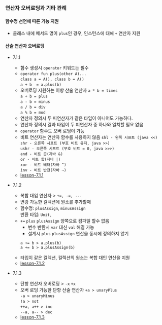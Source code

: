 ### 연산자 오버로딩과 기타 관례

#### 함수명 선언에 따른 기능 지원
- 클래스 내에 메서드 명이 `plus`인 경우, 인스턴스에 대해 `+` 연산자 지원 


#### 산술 연산자 오버로딩

- 7.1.1
    - 함수 생성시 `operator` 키워드는 필수
    - `operator fun plus(other A)...` \
      `class a = A(), class b = A()`  \
      `a + b  = a.plus(b)`
    - 오버로딩 지원하는 이항 산술 연산자
      `a * b = times` \
      `a + b = plus` \
      `a - b = minus` \
      `a / b = div` \
      `a % b = mod`
  - 연산자 정의시 두 피연산자가 같은 타입이 아니어도 가능하다.
  - 연산자 정의시 결과 타입이 두 피연산자 중 하나와 일치할 필요 없음
  - `operator` 함수도 오버 로딩이 가능
  - 비트 연산자는 연산자 함수를 사용하지 않음
    `shl - 왼쪽 시프트 (java <<)` \
    `shr - 오른쪽 시프트 (부호 비트 유지, java >>)` \
    `ushr - 오른쪽 시프트 (부호 비트 = 0, java >>>)` \
    `and - 비트 곱(자바 &)` \
    `or - 비트 합(자바 |)` \
    `xor - 비트 배타(자바 ^)` \
    `inv - 비트 반전(자바 ~)`
  - [lesson-7.1.1](lesson-7.1.1.kt)

- 7.1.2
    - 복합 대입 연산자 > `+=, -=, ...`
    - 변강 가능한 컬렉션에 원소를 추가할때
    - 함수명: `plusAssign`, `minusAssign` \
      반환 타입: `Unit`,   
    - `+=` `plus` `plusAssign` 양쪽으로 컴파일 할수 없음    
      - 변수 반환시 `var` 대신 `val` 해결 가능
      - 설계시 `plus` `plusAssign` 연산을 동시에 정의하지 않기
      ```
      a += b > a.plus(b)
      a += b > a.plusAssign(b)
      ```
    - 타입이 같은 컬렉션, 컬렉션의 원소는 복합 대인 연산을 지원
    - [lesson-7.1.2](lesson-7.1.2.kt)

- 7.1.3
    - 단항 연산자 오버로딩 > `-x` `+x`
    - 오버 로딩 가능한 단항 산술 연산자
      `+a > unaryPlus` \
      `-a > unaryMinus` \
      `!a > not` \
      `++a, a++ > inc` \
      `--a, a-- > dec`
    - [lesson-7.1.3](lesson-7.1.3.kt)


